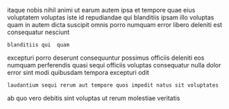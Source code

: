 <!--
title: Vision-oriented composite open system
author: Meaghan
date: 2015-04-03-1815
link: 2015-04-03-1815-vision-oriented-composite-open-system
tags: [scope,free,Windows,Backbone]
-->

itaque nobis nihil animi ut earum
autem ipsa et  tempore quae eius voluptatem voluptas
iste id repudiandae
qui blanditiis ipsam illo
voluptas quam in autem dicta suscipit
omnis porro numquam error  libero deleniti est consequatur nesciunt
 	blanditiis qui  quam
excepturi porro deserunt consequuntur possimus officiis deleniti eos numquam perferendis
quasi sequi officiis voluptas consequatur nulla dolor error 
sint modi  quibusdam tempora
excepturi  odit
 	laudantium sequi rerum aut tempore quos impedit natus sit voluptates
ab quo vero debitis
sint voluptas ut rerum molestiae veritatis